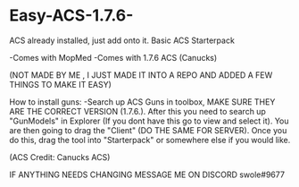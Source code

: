 # Easy-ACS-1.7.6-
ACS already installed, just add onto it.
Basic ACS Starterpack 

-Comes with MopMed
-Comes with 1.7.6 ACS (Canucks)

(NOT MADE BY ME , I JUST MADE IT INTO A REPO AND ADDED A FEW THINGS TO MAKE IT EASY)

How to install guns:
-Search up ACS Guns in toolbox, MAKE SURE THEY ARE THE CORRECT VERSION (1.7.6.). After this you need to search up "GunModels" in Explorer (If you dont have this go to view and select it). You are then going to drag the "Client" (DO THE SAME FOR SERVER). Once you do this, drag the tool into "Starterpack" or somewhere else if you would like.

(ACS Credit: Canucks ACS)

IF ANYTHING NEEDS CHANGING MESSAGE ME ON DISCORD swole#9677
